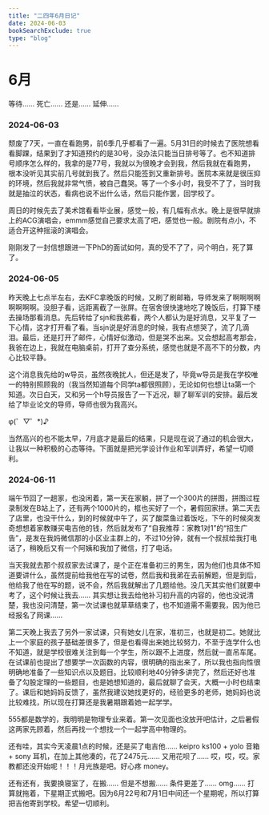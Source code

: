 ```yaml
---
title: "二四年6月日记"
date: 2024-06-03
bookSearchExclude: true
type: "blog"
---
```



<!--more-->

# 6月

等待…… 死亡…… 还是…… 延伸……

### 2024-06-03

颓废了7天，一直在看跑男，前6季几乎都看了一遍。5月31日的时候去了医院想看看脚踝，结果到了才知道预约的是30号，没办法只能当日排号等了。也不知道排号顺序怎么样的，我拿的是77号，我就以为很晚才会到我，然后我就在看跑男，根本没听见其实前几号就到我了。然后只能签到又重新排号。医院本来就是很压抑的环境，然后我就非常气愤，被自己蠢哭。等了一个多小时，我受不了了，当时我就是抽泣的状态，看病也说不出什么话，然后只能作罢，回学校了。

周日的时候先去了美术馆看看毕业展，感觉一般，有几幅有点水。晚上是很早就排上的ACG演唱会，emmm感觉自己要求太高了吧，感觉也一般。剧院有点小，不适合开这种摇滚的演唱会。

刚刚发了一封信想跟进一下PhD的面试如何，真的受不了了，问个明白，死了算了。

### 2024-06-05

昨天晚上七点半左右，去KFC拿晚饭的时候，又刷了刷邮箱，导师发来了啊啊啊啊啊啊啊啊。没胆子看，远距离截了一张屏。在宿舍很快速地吃了晚饭后，打算下楼去操场那看消息。先后转给了sjn和我弟看，两个人都认为是好消息，又平复了一下心情，这才打开看了看。当sjn说是好消息的时候，我有点想哭了，流了几滴泪。最后，还是打开了邮件，心情好似激动，但是哭不出来。又会想起高考那会，我爸在边上，我就在电脑桌前，打开了查分系统，感觉也就是不高不下的分数，内心比较平静。

这个消息我先给的w导员，虽然夜晚扰人，但还是发了，毕竟w导员是我在学校唯一的特别照顾我的（我当然知道每个同学ta都很照顾），无论如何也想让ta第一个知道。次日白天，又和另一个h导员报告了一下近况，聊了聊军训的安排。最后发给了毕业论文的导师，导师也很为我高兴。

φ(゜▽゜*)♪

当然高兴的也不能太早，7月底才是最后的结果，只是现在说了通过的机会很大，让我以一种积极的心态等待。下面就是把光学设计作业和军训弄好，希望一切顺利。

### 2024-06-11

端午节回了一趟家，也没闲着，第一天在家躺，拼了一个300片的拼图，拼图过程录制发在B站上了，还有两个1000片的，框也买好了一个，暑假回家拼。第二天去了店里，也没干什么，到的时候就中午了，买了酸菜鱼过着饭吃，下午的时候突发奇想想着家教赚买电吉他的钱，然后就发布了“自我推荐：家教1对1”的“招生广告”，是发在我妈微信那的小区业主群上的，不过10分钟，就有一个叔叔给我打电话了，稍晚后又有一个阿姨和我加了微信，打了电话。

当天我就去那个叔叔家去试课了，是个正在准备初三的男生，因为他们也具体不知道要讲什么，虽然提前给我他在写的试卷，然后我和我弟在去前解题，但是到后，他给我了他在写的题，说不会，然后我就解出了几题给他。没几天其实他们就要中考了，这个时候让我去…… 其实想让我去给他补习初升高的内容的，他也没说清楚，我也没问清楚，第一次试课也就草草结束了，也不知道需不需要我，因为他已经报名了网课……

第二天晚上我去了另外一家试课，只有她女儿在家，准初三，也就是初二。她就比上一个家庭的孩子基础差很多了，但是也看得出来她比较努力，不至于连学什么也不知道，就是学校很难关注到每一个学生，所以跟不上进度，然后就一直吊车尾。在试课前也提出了想要学一次函数的内容，很明确的指出来了，所以我也指向性很明确地准备了一些知识点以及题目。比较顺利地40分钟多讲完了，然后还好也准备了勾股定理的一些题目，也是她想知道的，最后就聊了会天，大概一小时也结束了。课后和她妈妈反馈了，虽然我建议她找更好的，经验更多的老师，她妈妈也说比较难找，所以现在打算还是我暑期跟着她一起学学。

555都是数学的，我明明是物理专业来着。第一次见面也没放开吧估计，之后暑假这两家先顾着，然后再找一个想找一个一起学高中物理的。

还有哇，其实今天凌晨1点的时候，还是买了电吉他…… keipro ks100 + yolo 音箱 + sony 耳机，在加上其他凑的，花了2475元…… 又用花呗了…… 哎，哎，哎。家教都还没开始呢！！！月光族是吧。好心疼 money。

还有还有，我要换寝室了，在搬…… 但是不想搬…… 条件更差了…… omg…… 打算就拖着，下星期正式搬吧。因为6月22号和7月1日中间还一个星期呢，所以打算把吉他寄到学校。希望一切顺利。